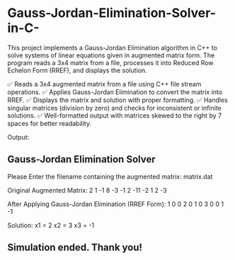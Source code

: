 # Gauss-Jordan-Elimination-Solver-in-C- 

This project implements a Gauss-Jordan Elimination algorithm in C++ to solve systems of linear equations given in augmented matrix form. The program reads a 3x4 matrix from a file, processes it into Reduced Row Echelon Form (RREF), and displays the solution.  

✅ Reads a 3x4 augmented matrix from a file using C++ file stream operations.
✅ Applies Gauss-Jordan Elimination to convert the matrix into RREF.
✅ Displays the matrix and solution with proper formatting.
✅ Handles singular matrices (division by zero) and checks for inconsistent or infinite solutions.
✅ Well-formatted output with matrices skewed to the right by 7 spaces for better readability.  

Output: 

Gauss-Jordan Elimination Solver
---------------------------------------------------------------------------
Please Enter the filename containing the augmented matrix: matrix.dat

Original Augmented Matrix:
      2       1      -1       8 
     -3      -1       2     -11 
     -2       1       2      -3 

After Applying Gauss-Jordan Elimination (RREF Form):
      1       0       0       2 
      0       1       0       3 
      0       0       1      -1 

Solution:
x1 = 2
x2 = 3
x3 = -1

Simulation ended. Thank you!
---------------------------------------------------------------------------
